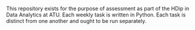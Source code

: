 This repository exists for the purpose of assessment as part of the HDip in Data Analytics at ATU. 
Each weekly task is written in Python. 
Each task is distinct from one another and ought to be run separately.
